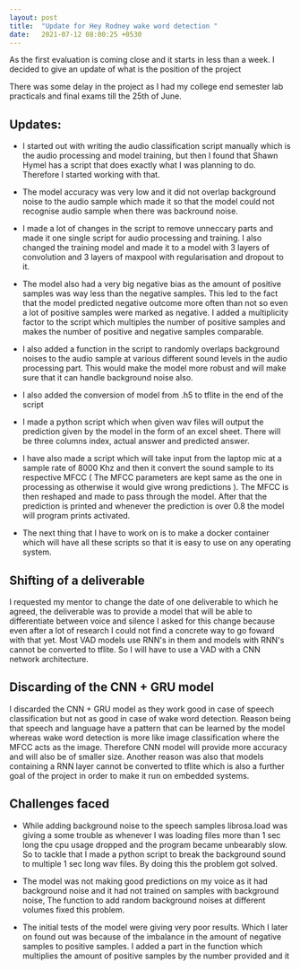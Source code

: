 ```yaml
---
layout: post
title:  "Update for Hey Rodney wake word detection "
date:   2021-07-12 08:00:25 +0530
---
```

As the first evaluation is coming close and it starts in less than a week. I decided to give an update of what is the position of the project

There was some delay in the project  as I had my college end semester lab practicals and final exams till the 25th of June.

## Updates:

-  I started out with writing the audio classification script manually which is the  audio processing and model training, but then I found that Shawn Hymel has a script that does exactly what I was planning to do. Therefore I started working with that.

- The model accuracy was very low and it did not overlap background noise to the audio sample which made it so that the model could not recognise audio sample when there was backround noise.

-  I made a lot of changes in the script to remove unneccary parts and made it one single script for audio processing and training. I also changed the training model and made it to a model with 3 layers of convolution and 3 layers of maxpool with regularisation and dropout to it.

-  The model also had a very big negative bias as the amount of positive samples was way less than the negative samples. This led to the fact that the model predicted negative outcome more often than not so even a lot of positive samples were marked as negative. I added a multiplicity factor to the script which multiples the number of positive samples and makes the number of positive and negative samples comparable.

-  I also added a function in the script to randomly overlaps background noises to the audio sample at various different sound levels in the audio processing part. This would make the model more robust and will make sure that it can handle background noise also.

-  I also added the conversion of model from .h5 to tflite in the end of the script

- I made a python script which when given wav files will output the prediction given by the model in the form of an excel sheet. There will be three columns index, actual answer and predicted answer.

- I have also made a script which will take input from the laptop mic at a sample rate of 8000 Khz and then it convert the sound sample to its respective MFCC ( The MFCC parameters are kept same as the one in processing as otherwise it would give wrong predictions ). The MFCC is then reshaped and made to pass through the model. After that the prediction is printed and whenever the prediction is over 0.8 the model will program prints activated.

-  The next thing that I have to work on is to make a docker container which will have all these scripts so that it is easy to use on any operating system.

## Shifting of a deliverable


I requested my mentor to change the date of one deliverable to which he agreed, the deliverable was to provide a model that will be able to differentiate between voice and silence I asked for this change because even after a lot of research I could not find a concrete way to go foward with that yet. Most VAD models use RNN's in them and models with RNN's cannot be converted to tflite. So I will have to use a VAD with a CNN network architecture.

## Discarding of the CNN + GRU model

I discarded the CNN + GRU model as they work good in case of speech classification but not as good in case of wake word detection. Reason being that speech and language have a pattern that can be learned by the model whereas wake word detection is more like image classification where the MFCC acts as the image. Therefore CNN model will provide more accuracy and will also be of smaller size.
Another reason was also that models containing a RNN layer cannot be converted to tflite which is also a further goal of the project in order to make it run on embedded systems.

## Challenges faced

- While adding background noise to the speech samples librosa.load was giving a some
 trouble as whenever I was loading files more than 1 sec long the cpu usage dropped and the program became unbearably slow. So to tackle that I made a python script to break the background sound to multiple 1 sec long wav files. By doing this the problem got solved.

-  The model was not making good predictions on my voice as it had background noise and it had not trained on samples with background noise, The function to add random background noises at different volumes fixed this problem.

-  The initial tests of the model were giving very poor results. Which I later on found out was because of the imbalance in the amount of negative samples to positive samples. I added a part in the function which multiplies the amount of positive samples by the number provided and it 